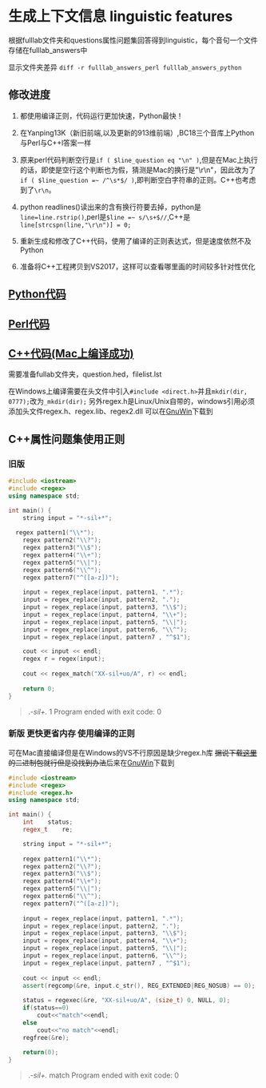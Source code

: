 # 生成上下文信息 linguistic features
根据fulllab文件夹和questions属性问题集回答得到linguistic，每个音句一个文件存储在fulllab_answers中

显示文件夹差异
`diff -r fulllab_answers_perl fulllab_answers_python`

## 修改进度
1. 都使用编译正则，代码运行更加快速，Python最快！
2. 在Yanping13K（新旧前端,以及更新的913维前端）,BC18三个音库上Python与Perl与C++l答案一样
3. 原来perl代码判断空行是`if ( $line_question eq "\n" )`,但是在Mac上执行的话，即使是空行这个判断也为假，猜测是Mac的换行是"\r\n"，因此改为了`if ( $line_question =~ /^\s*$/ )`,即判断空白字符串的正则。C++也考虑到了`\r\n`。

4. python readlines()读出来的含有换行符要去掉，python是`line=line.rstrip()`,perl是`$line =~ s/\s+$//`,C++是`line[strcspn(line,"\r\n")] = 0;`
5. 重新生成和修改了C++代码，使用了编译的正则表达式，但是速度依然不及Python
6. 准备将C++工程拷贝到VS2017，这样可以查看哪里画的时间较多针对性优化

<!-- more -->

## [Python代码](https://github.com/xiaozhah/Context2Linguisticfeas/blob/master/predict.py)

## [Perl代码](https://github.com/xiaozhah/Context2Linguisticfeas/blob/master/predict.pl)

## [C++代码(Mac上编译成功)](https://github.com/xiaozhah/Context2Linguisticfeas/tree/master/predict_C%2B%2B)
需要准备fullab文件夹，question.hed，filelist.lst

在Windows上编译需要在头文件中引入`#include <direct.h>`并且`mkdir(dir, 0777);`改为`_mkdir(dir);`
另外regex.h是Linux/Unix自带的，windows引用必须添加头文件regex.h、regex.lib、regex2.dll
可以在[GnuWin](https://sourceforge.net/projects/gnuwin32/files/regex/2.7/regex-2.7-bin.zip/download)下载到

## C++属性问题集使用正则
### 旧版
```C++
#include <iostream>
#include <regex>
using namespace std;

int main() {
    string input = "*-sil+*";
    
  regex pattern1("\\*");
    regex pattern2("\\?");
    regex pattern3("\\$");
    regex pattern4("\\+");
    regex pattern5("\\|");
    regex pattern6("\\^");
    regex pattern7("^([a-z])");
    
    input = regex_replace(input, pattern1, ".*");
    input = regex_replace(input, pattern2, ".");
    input = regex_replace(input, pattern3, "\\$");
    input = regex_replace(input, pattern4, "\\+");
    input = regex_replace(input, pattern5, "\\|");
    input = regex_replace(input, pattern6, "\\^");
    input = regex_replace(input, pattern7 , "^$1");

    cout << input << endl;
    regex r = regex(input);
    
    cout << regex_match("XX-sil+uo/A", r) << endl;
    
    return 0;
}
```

>.*-sil\+.*
1
Program ended with exit code: 0

### 新版 更快更省内存 使用编译的正则
可在Mac直接编译但是在Windows的VS不行原因是缺少regex.h库
~~据说下载[这里](http://gnuwin32.sourceforge.net/packages/regex.htm)的二进制包就行但是没找到办法~~后来在[GnuWin](https://sourceforge.net/projects/gnuwin32/files/regex/2.7/regex-2.7-bin.zip/download)下载到
```C++
#include <iostream>
#include <regex>
#include <regex.h>
using namespace std;

int main() {
    int    status;
    regex_t    re;

    string input = "*-sil+*";
    
    regex pattern1("\\*");
    regex pattern2("\\?");
    regex pattern3("\\$");
    regex pattern4("\\+");
    regex pattern5("\\|");
    regex pattern6("\\^");
    regex pattern7("^([a-z])");
    
    input = regex_replace(input, pattern1, ".*");
    input = regex_replace(input, pattern2, ".");
    input = regex_replace(input, pattern3, "\\$");
    input = regex_replace(input, pattern4, "\\+");
    input = regex_replace(input, pattern5, "\\|");
    input = regex_replace(input, pattern6, "\\^");
    input = regex_replace(input, pattern7 , "^$1");
    
    cout << input << endl;
    assert(regcomp(&re, input.c_str(), REG_EXTENDED|REG_NOSUB) == 0);
    
    status = regexec(&re, "XX-sil+uo/A", (size_t) 0, NULL, 0);
    if(status==0)
        cout<<"match"<<endl;
    else
        cout<<"no match"<<endl;
    regfree(&re);
    
    return(0);
}
```
>.*-sil\+.*
match
Program ended with exit code: 0
